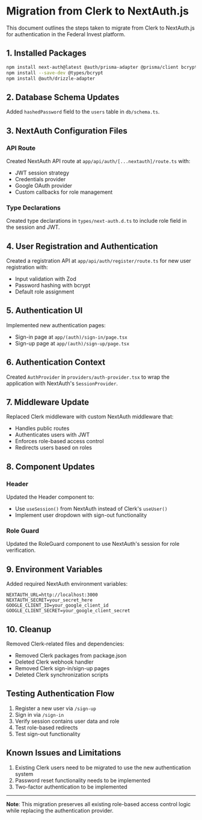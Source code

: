 # Migration from Clerk to NextAuth.js

This document outlines the steps taken to migrate from Clerk to NextAuth.js for authentication in the Federal Invest platform.

## 1. Installed Packages

```bash
npm install next-auth@latest @auth/prisma-adapter @prisma/client bcrypt
npm install --save-dev @types/bcrypt
npm install @auth/drizzle-adapter
```

## 2. Database Schema Updates

Added `hashedPassword` field to the `users` table in `db/schema.ts`.

## 3. NextAuth Configuration Files

### API Route

Created NextAuth API route at `app/api/auth/[...nextauth]/route.ts` with:
- JWT session strategy
- Credentials provider
- Google OAuth provider
- Custom callbacks for role management

### Type Declarations

Created type declarations in `types/next-auth.d.ts` to include role field in the session and JWT.

## 4. User Registration and Authentication

Created a registration API at `app/api/auth/register/route.ts` for new user registration with:
- Input validation with Zod
- Password hashing with bcrypt
- Default role assignment

## 5. Authentication UI

Implemented new authentication pages:
- Sign-in page at `app/(auth)/sign-in/page.tsx`
- Sign-up page at `app/(auth)/sign-up/page.tsx`

## 6. Authentication Context

Created `AuthProvider` in `providers/auth-provider.tsx` to wrap the application with NextAuth's `SessionProvider`.

## 7. Middleware Update

Replaced Clerk middleware with custom NextAuth middleware that:
- Handles public routes
- Authenticates users with JWT
- Enforces role-based access control
- Redirects users based on roles

## 8. Component Updates

### Header

Updated the Header component to:
- Use `useSession()` from NextAuth instead of Clerk's `useUser()`
- Implement user dropdown with sign-out functionality

### Role Guard

Updated the RoleGuard component to use NextAuth's session for role verification.

## 9. Environment Variables

Added required NextAuth environment variables:
```
NEXTAUTH_URL=http://localhost:3000
NEXTAUTH_SECRET=your_secret_here
GOOGLE_CLIENT_ID=your_google_client_id
GOOGLE_CLIENT_SECRET=your_google_client_secret
```

## 10. Cleanup

Removed Clerk-related files and dependencies:
- Removed Clerk packages from package.json
- Deleted Clerk webhook handler
- Removed Clerk sign-in/sign-up pages
- Deleted Clerk synchronization scripts

## Testing Authentication Flow

1. Register a new user via `/sign-up`
2. Sign in via `/sign-in`
3. Verify session contains user data and role
4. Test role-based redirects
5. Test sign-out functionality

## Known Issues and Limitations

1. Existing Clerk users need to be migrated to use the new authentication system
2. Password reset functionality needs to be implemented
3. Two-factor authentication to be implemented

---

**Note**: This migration preserves all existing role-based access control logic while replacing the authentication provider. 